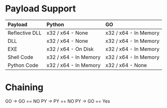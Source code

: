 # Payload Support

|Payload|Python|GO|
|:-----|:-----|:---|
|Reflective DLL| x32 / x64 - None| x32 / x64 - In Memory|
|DLL| x32 / x64 - None| x32 / x64 - In Memory|
|EXE| x32 / x64 - On Disk| x32 / x64 - In Memory|
|Shell Code| x32 / x64 - In Memory| x32 / x64 - In Memory|
|Python Code| x32 / x64 - In Memory| x32 / x64 - None|

# Chaining

GO -> GO == NO
PY -> PY == NO
PY -> GO == Yes
